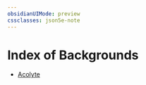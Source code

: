 ```yaml
---
obsidianUIMode: preview
cssclasses: json5e-note
---
```

# Index of Backgrounds

- [Acolyte](5.D&D%205e/compendium/backgrounds/acolyte.md)
